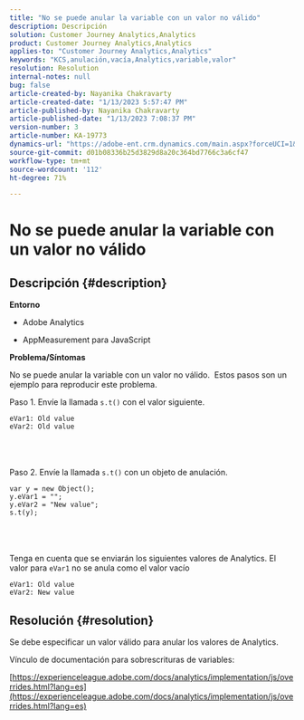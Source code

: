 ```yaml
---
title: "No se puede anular la variable con un valor no válido"
description: Descripción
solution: Customer Journey Analytics,Analytics
product: Customer Journey Analytics,Analytics
applies-to: "Customer Journey Analytics,Analytics"
keywords: "KCS,anulación,vacía,Analytics,variable,valor"
resolution: Resolution
internal-notes: null
bug: false
article-created-by: Nayanika Chakravarty
article-created-date: "1/13/2023 5:57:47 PM"
article-published-by: Nayanika Chakravarty
article-published-date: "1/13/2023 7:08:37 PM"
version-number: 3
article-number: KA-19773
dynamics-url: "https://adobe-ent.crm.dynamics.com/main.aspx?forceUCI=1&pagetype=entityrecord&etn=knowledgearticle&id=161a6dc6-6b93-ed11-aad1-6045bd006c82"
source-git-commit: d01b08336b25d3829d8a20c364bd7766c3a6cf47
workflow-type: tm+mt
source-wordcount: '112'
ht-degree: 71%

---
```


# No se puede anular la variable con un valor no válido

## Descripción {#description}


<b>Entorno</b>

- Adobe Analytics

- AppMeasurement para JavaScript

<b>Problema/Síntomas</b>

No se puede anular la variable con un valor no válido.  Estos pasos son un ejemplo para reproducir este problema.

Paso 1. Envíe la llamada `s.t()` con el valor siguiente.


```
eVar1: Old value
eVar2: Old value
```

<br> <br><br>
Paso 2. Envíe la llamada `s.t()` con un objeto de anulación.


```
var y = new Object();
y.eVar1 = "";
y.eVar2 = "New value";
s.t(y);
```

<br> <br><br>
Tenga en cuenta que se enviarán los siguientes valores de Analytics. El valor para `eVar1` no se anula como el valor vacío


```
eVar1: Old value
eVar2: New value
```



## Resolución {#resolution}


Se debe especificar un valor válido para anular los valores de Analytics.

Vínculo de documentación para sobrescrituras de variables:

[https://experienceleague.adobe.com/docs/analytics/implementation/js/overrides.html?lang=es](https://experienceleague.adobe.com/docs/analytics/implementation/js/overrides.html?lang=es)
